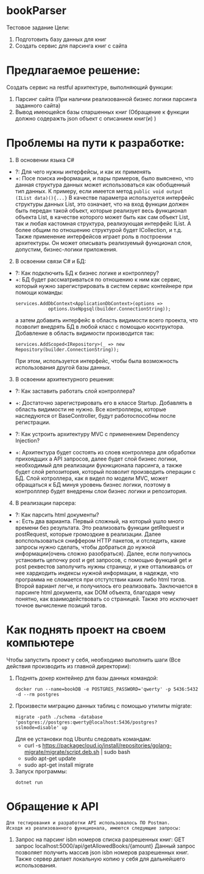 # bookParser
Тестовое задание
Цели:
  1. Подготовить базу данных для книг
  2. Создать сервис для парсинга книг с сайта

 # Предлагаемое решение:
Создать сервис на restful архитектуре, выполняющий функции:
  1. Парсинг сайта (При наличии реализованной бизнес логики парсинга заданного сайта)
  2. Вывод имеющейся базы спаршенных книг (Обращение к функции должно содеражть json объект с описанием книг(и) )

# Проблемы на пути к разработке:
1. В основении языка C#
  * ?: Для чего нужны интерфейсы, и как их применять
  * +: Посе поиска информации, и пары примеров, было выяснено, что данная структура данных может
    использоваться как обобщенный тип данных. К примеру, если имеется метод
    ``` public void output (IList data)(){...} ```
    В качестве параметра используется интерфейс структуры данных List, это означает, что на вход
    функции должен быть передан такой объект, которые реализует весь функционал объекта List,
    в качестве которого может быть как сам объект List, так и любая кастомная структура, реализующая
    интерфейс IList. А более общим по отношению структурой будет ICollection, и т.д.
    Также применение интерфейсов играет роль в построении архитектуры. Он может описывать реализуемый 
    функционал слоя, допустим, бизнес-логики приложения.
  
2. В освоении связи С# и БД:
  * ?: Как подключить БД к бизнес логике и контроллеру?
  * +: БД будет рассматриваться по отношению к ним как сервис, который нужно зарегистрировать в систем сервис
	контейнере при помощи команды:
	```
 	services.AddDbContext<ApplicationDbContext>(options =>
                options.UseNpgsql(builder.ConnectionString));
	```
	а затем добавить интерфейс в область видимости всего проекта, что позволит внедрять БД в любой класс
	с помощью коснтруктора. Добавление в область видимости производится так:
	```
 	services.AddScoped<IRepository>(_ => new Repository(builder.ConnectionString));
	```
	При этом, используется интерфейс, чтобы была возможность использования другой базы данных.

3. В освоении архитектурного решения:
  * ?: Как заставить работать слой контроллера?
  * +: Достаточно зарегистрировать его в классе Startup. Добавлять в область видимости не нужно. Все контроллеры, 
	которые наследуются от BaseController, будут работоспособны после регистрации. 

  * ?: Как устроить архитектуру MVC с применением Dependency Injection?
  * +: Архитектура будет состоять из слоев контроллера для обработки прихоядщих а API запросов,
	далее будет слой бизнес логики, необходимый для реализации фукнкционала парсинга, а также
	будет слой репозитория, который позволит производить операции с БД.
	Слой котроллера, как я видел по модели MVC, может обращаться к БД минуя уровень бизнес логики, поэтому
	в контролллер будет внедрены слои бизнес логики и репозитория.

4. В реализации парсера:
  * ?: Как парсить html документы?
  * +: Есть два варианта. Первый сложный, на который ушло много времени без результата. Это реализовать функции 
	getRequest и postRequest, которые громоздкие в реализации. Далее вопспользоваться сниффером HTTP пакетов,
	и отследить, какие запросы нужно сделать, чтобы добраться до нужной информации(очень сложно разобраться).
	Далее, если получилось установить цепочку post и get запросов, с помощью функций get и post реквестов
	заполучить нужны страницу, и уже отталкиваясь от нее хардкодить индексы нужной информации, в надежде, 
	что программа не сломается при отстутствии каких либо html тэгов. 
	    Второй вариант легче, и получилось его реализовать. Заключается в парсинге html документа, как DOM объекта,
	благодаря чему понятно, как взаимодействовать со страницей. Также это исключает точное вычисление позиций тэгов.

# Как поднять проект на своем компьютере
Чтобы запустить проект у себя, необходимо выполнить шаги (Все действия производить из главной директории):

1. Поднять докер контейнер для базы данных командой:
    ```
    docker run --name=bookDB -e POSTGRES_PASSWORD='qwerty' -p 5436:5432 -d --rm postgres
    ```
2. Произвести миграцию данных таблиц с помощью утилиты migrate:
    ```
    migrate -path ./schema -database 'postgres://postgres:qwerty@localhost:5436/postgres?sslmode=disable' up
    ```
    Для ее установки под Ubuntu следовать командам:
    * curl -s https://packagecloud.io/install/repositories/golang-migrate/migrate/script.deb.sh | sudo bash
    * sudo apt-get update
    * sudo apt-get install migrate
3. Запуск программы:
    ```
    dotnet run
    ```
     

# Обращение к API
    Для тестирования и разработки API использовалось ПО Postman.
    Исходя из реализованного функционала, имеются следующие запросы:
1. Запрос на парсинг isbn номеров списка разрешенных книг:
    GET запрос
    localhost:5000/api/getAllowedBooks/{amount}
    Данный запрос позволяет получить массив json isbn номеров 
    разрешенных книг. Также сервер делает локальную копию у себя
    для дальнейшего использования.
    
